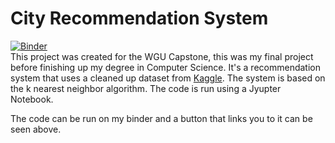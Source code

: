# City Recommendation System
[![Binder](https://mybinder.org/badge_logo.svg)](https://mybinder.org/v2/gh/andrewobi/City-Recommendation-System/master)
<br>
This project was created for the WGU Capstone, this was my final project before finishing up my degree in Computer Science. It's a recommendation system that uses a cleaned up dataset from [Kaggle](https://www.kaggle.com/ramjasmaurya/best-cities-and-countries-for-startups-in-2021). The system is based on the k nearest neighbor algorithm. The code is run using a Jyupter Notebook. 

The code can be run on my binder and a button that links you to it can be seen above. 
